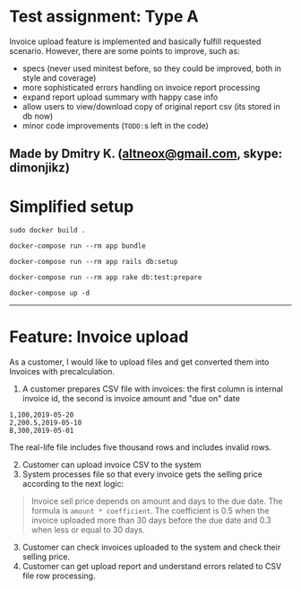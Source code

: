 # Test assignment: Type A

Invoice upload feature is implemented and basically fulfill requested scenario.
However, there are some points to improve, such as:
  - specs (never used minitest before, so they could be improved, both in style and coverage)
  - more sophisticated errors handling on invoice report processing
  - expand report upload summary with happy case info
  - allow users to view/download copy of original report csv (its stored in db now)
  - minor code improvements (`TODO:`s left in the code)


Made by Dmitry K. (altneox@gmail.com, skype: dimonjikz)
-----------------------------------------

# Simplified setup

```
sudo docker build .

docker-compose run --rm app bundle

docker-compose run --rm app rails db:setup

docker-compose run --rm app rake db:test:prepare

docker-compose up -d
```

--------------------------------------------

# Feature: Invoice upload

As a customer, I would like to upload files and get converted them into Invoices with precalculation.

1. A customer prepares CSV file with invoices: the first column is internal invoice id, the second is invoice amount and "due on" date

```
1,100,2019-05-20
2,200.5,2019-05-10
B,300,2019-05-01
```

The real-life file includes five thousand rows and includes invalid rows.

2. Customer can upload invoice CSV to the system
3. System processes file so that every invoice gets the selling price according to the next logic:
> Invoice sell price depends on amount and days to the due date. The formula is `amount * coefficient`. The coefficient is 0.5 when the invoice uploaded more than 30 days before the due date and 0.3 when less or equal to 30 days.

3. Customer can check invoices uploaded to the system and check their selling price.
4. Customer can get upload report and understand errors related to CSV file row processing.
